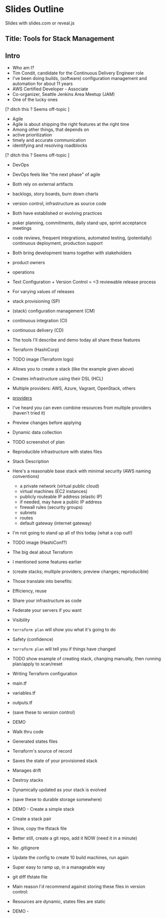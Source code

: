 # Slides Outline

Slides with slides.com or reveal.js

## Title: Tools for Stack Management

## Intro

* Who am I?
 * Tim Condit, candidate for the Continuous Delivery Engineer role
 * I've been doing builds, (software) configuration management and automation for about 11 years
 * AWS Certified Developer - Associate
 * Co-organizer, Seattle Jenkins Area Meetup (JAM)
 * One of the lucky ones


[? ditch this ? Seems off-topic ]
* Agile
 * Agile is about shipping the right features at the right time
  * Among other things, that depends on
   * active prioritization
   * timely and accurate communication
   * identifying and resolving roadblocks


[? ditch this ? Seems off-topic ]
* DevOps
 * DevOps feels like "the next phase" of agile
 * Both rely on external artifacts
  * backlogs, story boards, burn down charts
  * version control, infrastructure as source code
 * Both have established or evolving practices
  * poker planning, commitments, daily stand ups, sprint acceptance meetings
  * code reviews, frequent integrations, automated testing, (potentially) continuous deployment, production support
 * Both bring development teams together with stakeholders
  * product owners
  * operations


* Text Configuration + Version Control = <3 reviewable release process
 * For varying values of releases
  * stack provisioning (SP)
  * (stack) configuration management (CM)
  * continuous integration (CI)
  * continuous delivery (CD)
 * The tools I'll describe and demo today all share these features


* Terraform (HashiCorp)
 * TODO image (Terraform logo)
 * Allows you to create a stack (like the example given above)
 * Creates infrastructure using their DSL (HCL)
 * Multiple providers: AWS, Azure, Vagrant, OpenStack, others
  * [providers](https://www.terraform.io/docs/providers/index.html)
  * I've heard you can even combine resources from multiple providers (haven't tried it)
 * Preview changes before applying
 * Dynamic data collection
  * TODO screenshot of plan
 * Reproducible infrastructure with states files


* Stack Description
 * Here's a reasonable base stack with minimal security (AWS naming conventions)
   * a private network (virtual public cloud)
   * virtual machines (EC2 instances)
   * publicly routeable IP address (elastic IP)
    * if needed, may have a public IP address
   * firewall rules (security groups)
   * subnets
   * routes
   * default gateway (internet gateway)
 * I'm not going to stand up all of this today (what a cop out!)
 * TODO image (HashiConf?)


* The big deal about Terraform
 * I mentioned some features earlier
  * (create stacks; multiple providers; preview changes; reproducible)
 * Those translate into benefits:
  * Efficiency, reuse
   * Share your infrastructure as code
   * Federate your servers if you want
  * Visibility
   * `terraform plan` will show you what it's going to do
  * Safety (confidence)
   * `terraform plan` will tell you if things have changed
   * TODO show example of creating stack, changing manually, then running plan/apply to scan/reset


* Writing Terraform configuration
 * main.tf
 * variables.tf
 * outputs.tf
 * (save these to version control)


* DEMO
 * Walk thru code


* Generated states files
 * Terraform's source of record
 * Saves the state of your provisioned stack
 * Manages drift
 * Destroy stacks
 * Dynamically updated as your stack is evolved
 * (save these to durable storage somewhere)


* DEMO - Create a simple stack
 * Create a stack pair
 * Show, copy the tfstack file
  * Better still, create a git repo, add it NOW (need it in a minute)
  * No .gitignore
 * Update the config to create 10 build machines, run again
  * Super easy to ramp up, in a manageable way
  * git diff tfstate file
 * Main reason I'd recommend against storing these files in version control:
  * Resources are dynamic, states files are static

* DEMO - 
